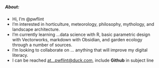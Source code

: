 ##### About:
- Hi, I’m @pwflint
- I’m interested in horticulture, meteorology, 
philosophy, mythology, and landscape architecture. 
- I’m currently learning ...data science with R, basic parametric design with Vectorworks, markdown with Obsidian, and garden ecology through a number of sources. 
- I’m looking to collaborate on ... anything that will improve my digital literacy.
- I can be reached at...pwflint@duck.com, include **Github** in subject line

<!---
pwflint/pwflint is a ✨ special ✨ repository because its `README.md` (this file) appears on your GitHub profile.
You can click the Preview link to take a look at your changes.
--->
